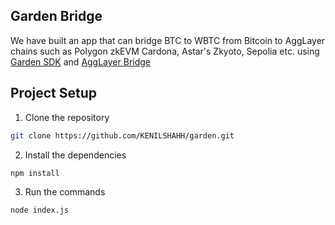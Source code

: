 ## Garden Bridge

We have built an app that can bridge BTC to WBTC from Bitcoin to AggLayer chains such as Polygon zkEVM Cardona, Astar's Zkyoto, Sepolia etc. using [Garden SDK](https://docs.garden.finance/developers/sdk/) and [AggLayer Bridge](https://polygon.technology/agglayer)  

## Project Setup

1. Clone the repository
```bash 
git clone https://github.com/KENILSHAHH/garden.git
```

2. Install the dependencies
```bash
npm install
```

3. Run the commands
```bash
node index.js
```
